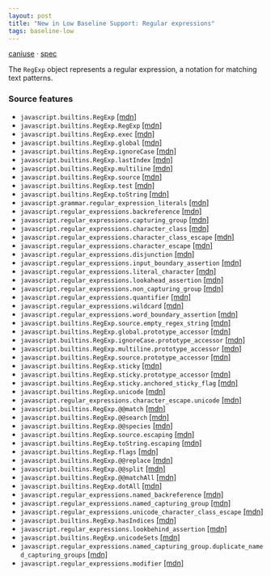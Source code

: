 ```yaml
---
layout: post
title: "New in Low Baseline Support: Regular expressions"
tags: baseline-low
---
```


[caniuse](https://caniuse.com/?search=regexp) · [spec](https://tc39.es/ecma262/multipage/text-processing.html#sec-regexp-regular-expression-objects)

The `RegExp` object represents a regular expression, a notation for matching text patterns.

### Source features

- ``javascript.builtins.RegExp`` [[mdn]](https://developer.mozilla.org/en-US/search?q=javascript.builtins.RegExp)
- ``javascript.builtins.RegExp.RegExp`` [[mdn]](https://developer.mozilla.org/en-US/search?q=javascript.builtins.RegExp.RegExp)
- ``javascript.builtins.RegExp.exec`` [[mdn]](https://developer.mozilla.org/en-US/search?q=javascript.builtins.RegExp.exec)
- ``javascript.builtins.RegExp.global`` [[mdn]](https://developer.mozilla.org/en-US/search?q=javascript.builtins.RegExp.global)
- ``javascript.builtins.RegExp.ignoreCase`` [[mdn]](https://developer.mozilla.org/en-US/search?q=javascript.builtins.RegExp.ignoreCase)
- ``javascript.builtins.RegExp.lastIndex`` [[mdn]](https://developer.mozilla.org/en-US/search?q=javascript.builtins.RegExp.lastIndex)
- ``javascript.builtins.RegExp.multiline`` [[mdn]](https://developer.mozilla.org/en-US/search?q=javascript.builtins.RegExp.multiline)
- ``javascript.builtins.RegExp.source`` [[mdn]](https://developer.mozilla.org/en-US/search?q=javascript.builtins.RegExp.source)
- ``javascript.builtins.RegExp.test`` [[mdn]](https://developer.mozilla.org/en-US/search?q=javascript.builtins.RegExp.test)
- ``javascript.builtins.RegExp.toString`` [[mdn]](https://developer.mozilla.org/en-US/search?q=javascript.builtins.RegExp.toString)
- ``javascript.grammar.regular_expression_literals`` [[mdn]](https://developer.mozilla.org/en-US/search?q=javascript.grammar.regular_expression_literals)
- ``javascript.regular_expressions.backreference`` [[mdn]](https://developer.mozilla.org/en-US/search?q=javascript.regular_expressions.backreference)
- ``javascript.regular_expressions.capturing_group`` [[mdn]](https://developer.mozilla.org/en-US/search?q=javascript.regular_expressions.capturing_group)
- ``javascript.regular_expressions.character_class`` [[mdn]](https://developer.mozilla.org/en-US/search?q=javascript.regular_expressions.character_class)
- ``javascript.regular_expressions.character_class_escape`` [[mdn]](https://developer.mozilla.org/en-US/search?q=javascript.regular_expressions.character_class_escape)
- ``javascript.regular_expressions.character_escape`` [[mdn]](https://developer.mozilla.org/en-US/search?q=javascript.regular_expressions.character_escape)
- ``javascript.regular_expressions.disjunction`` [[mdn]](https://developer.mozilla.org/en-US/search?q=javascript.regular_expressions.disjunction)
- ``javascript.regular_expressions.input_boundary_assertion`` [[mdn]](https://developer.mozilla.org/en-US/search?q=javascript.regular_expressions.input_boundary_assertion)
- ``javascript.regular_expressions.literal_character`` [[mdn]](https://developer.mozilla.org/en-US/search?q=javascript.regular_expressions.literal_character)
- ``javascript.regular_expressions.lookahead_assertion`` [[mdn]](https://developer.mozilla.org/en-US/search?q=javascript.regular_expressions.lookahead_assertion)
- ``javascript.regular_expressions.non_capturing_group`` [[mdn]](https://developer.mozilla.org/en-US/search?q=javascript.regular_expressions.non_capturing_group)
- ``javascript.regular_expressions.quantifier`` [[mdn]](https://developer.mozilla.org/en-US/search?q=javascript.regular_expressions.quantifier)
- ``javascript.regular_expressions.wildcard`` [[mdn]](https://developer.mozilla.org/en-US/search?q=javascript.regular_expressions.wildcard)
- ``javascript.regular_expressions.word_boundary_assertion`` [[mdn]](https://developer.mozilla.org/en-US/search?q=javascript.regular_expressions.word_boundary_assertion)
- ``javascript.builtins.RegExp.source.empty_regex_string`` [[mdn]](https://developer.mozilla.org/en-US/search?q=javascript.builtins.RegExp.source.empty_regex_string)
- ``javascript.builtins.RegExp.global.prototype_accessor`` [[mdn]](https://developer.mozilla.org/en-US/search?q=javascript.builtins.RegExp.global.prototype_accessor)
- ``javascript.builtins.RegExp.ignoreCase.prototype_accessor`` [[mdn]](https://developer.mozilla.org/en-US/search?q=javascript.builtins.RegExp.ignoreCase.prototype_accessor)
- ``javascript.builtins.RegExp.multiline.prototype_accessor`` [[mdn]](https://developer.mozilla.org/en-US/search?q=javascript.builtins.RegExp.multiline.prototype_accessor)
- ``javascript.builtins.RegExp.source.prototype_accessor`` [[mdn]](https://developer.mozilla.org/en-US/search?q=javascript.builtins.RegExp.source.prototype_accessor)
- ``javascript.builtins.RegExp.sticky`` [[mdn]](https://developer.mozilla.org/en-US/search?q=javascript.builtins.RegExp.sticky)
- ``javascript.builtins.RegExp.sticky.prototype_accessor`` [[mdn]](https://developer.mozilla.org/en-US/search?q=javascript.builtins.RegExp.sticky.prototype_accessor)
- ``javascript.builtins.RegExp.sticky.anchored_sticky_flag`` [[mdn]](https://developer.mozilla.org/en-US/search?q=javascript.builtins.RegExp.sticky.anchored_sticky_flag)
- ``javascript.builtins.RegExp.unicode`` [[mdn]](https://developer.mozilla.org/en-US/search?q=javascript.builtins.RegExp.unicode)
- ``javascript.regular_expressions.character_escape.unicode`` [[mdn]](https://developer.mozilla.org/en-US/search?q=javascript.regular_expressions.character_escape.unicode)
- ``javascript.builtins.RegExp.@@match`` [[mdn]](https://developer.mozilla.org/en-US/search?q=javascript.builtins.RegExp.@@match)
- ``javascript.builtins.RegExp.@@search`` [[mdn]](https://developer.mozilla.org/en-US/search?q=javascript.builtins.RegExp.@@search)
- ``javascript.builtins.RegExp.@@species`` [[mdn]](https://developer.mozilla.org/en-US/search?q=javascript.builtins.RegExp.@@species)
- ``javascript.builtins.RegExp.source.escaping`` [[mdn]](https://developer.mozilla.org/en-US/search?q=javascript.builtins.RegExp.source.escaping)
- ``javascript.builtins.RegExp.toString.escaping`` [[mdn]](https://developer.mozilla.org/en-US/search?q=javascript.builtins.RegExp.toString.escaping)
- ``javascript.builtins.RegExp.flags`` [[mdn]](https://developer.mozilla.org/en-US/search?q=javascript.builtins.RegExp.flags)
- ``javascript.builtins.RegExp.@@replace`` [[mdn]](https://developer.mozilla.org/en-US/search?q=javascript.builtins.RegExp.@@replace)
- ``javascript.builtins.RegExp.@@split`` [[mdn]](https://developer.mozilla.org/en-US/search?q=javascript.builtins.RegExp.@@split)
- ``javascript.builtins.RegExp.@@matchAll`` [[mdn]](https://developer.mozilla.org/en-US/search?q=javascript.builtins.RegExp.@@matchAll)
- ``javascript.builtins.RegExp.dotAll`` [[mdn]](https://developer.mozilla.org/en-US/search?q=javascript.builtins.RegExp.dotAll)
- ``javascript.regular_expressions.named_backreference`` [[mdn]](https://developer.mozilla.org/en-US/search?q=javascript.regular_expressions.named_backreference)
- ``javascript.regular_expressions.named_capturing_group`` [[mdn]](https://developer.mozilla.org/en-US/search?q=javascript.regular_expressions.named_capturing_group)
- ``javascript.regular_expressions.unicode_character_class_escape`` [[mdn]](https://developer.mozilla.org/en-US/search?q=javascript.regular_expressions.unicode_character_class_escape)
- ``javascript.builtins.RegExp.hasIndices`` [[mdn]](https://developer.mozilla.org/en-US/search?q=javascript.builtins.RegExp.hasIndices)
- ``javascript.regular_expressions.lookbehind_assertion`` [[mdn]](https://developer.mozilla.org/en-US/search?q=javascript.regular_expressions.lookbehind_assertion)
- ``javascript.builtins.RegExp.unicodeSets`` [[mdn]](https://developer.mozilla.org/en-US/search?q=javascript.builtins.RegExp.unicodeSets)
- ``javascript.regular_expressions.named_capturing_group.duplicate_named_capturing_groups`` [[mdn]](https://developer.mozilla.org/en-US/search?q=javascript.regular_expressions.named_capturing_group.duplicate_named_capturing_groups)
- ``javascript.regular_expressions.modifier`` [[mdn]](https://developer.mozilla.org/en-US/search?q=javascript.regular_expressions.modifier)
